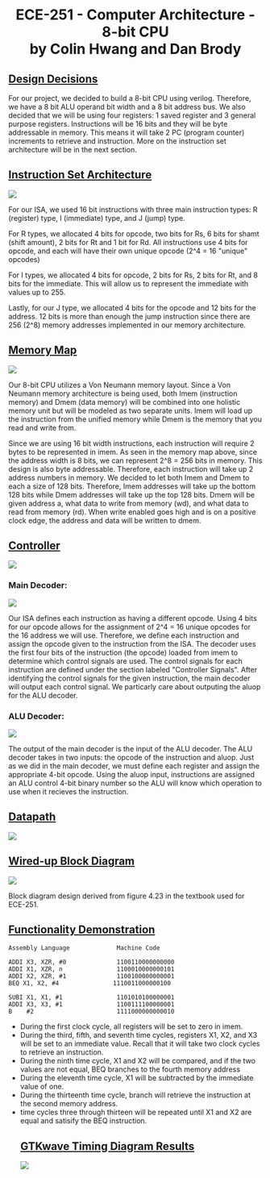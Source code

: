 <h1 align="center">ECE-251 - Computer Architecture - 8-bit CPU <br /> by Colin Hwang and Dan Brody <br />





## <u>Design Decisions</u>
<p>
  For our project, we decided to build a 8-bit CPU using verilog. Therefore, we have a 8 bit ALU operand bit width and a 8 bit address bus. We also decided that we will be using four registers: 1 saved register and 3 general purpose registers. Instructions will be 16 bits and they will be byte addressable in memory. This means it will take 2 PC (program counter) increments to retrieve and instruction. More on the instruction set architecture will be in the next section.
  </p>


## <u>Instruction Set Architecture</u>

![](https://github.com/dbrody112/Computer-Architecture-4-bit-CPU/blob/Colin/Images/isa2.png?raw=true)

<p>
  For our ISA, we used 16 bit instructions with three main instruction types: R (register) type, I (immediate) type, and J (jump) type.
</p>
<p>
  For R types, we allocated 4 bits for opcode, two bits for Rs, 6 bits for shamt (shift amount), 2 bits for Rt and 1 bit for Rd. All instructions use 4 bits for opcode, and each will have their own unique opcode (2^4 = 16 "unique" opcodes)
</p>
<p>
  For I types, we allocated 4 bits for opcode, 2 bits for Rs, 2 bits for Rt, and 8 bits for the immediate. This will allow us to represent the immediate with values up to 255.
</p>
<p>
   Lastly, for our J type, we allocated 4 bits for the opcode and 12 bits for the address. 12 bits is more than enough the jump instruction since there are 256 (2^8) memory addresses implemented in our memory architecture.
</p>

## <u>Memory Map</u>

![](https://github.com/dbrody112/Computer-Architecture-4-bit-CPU/blob/Colin/Images/memory.png?raw=true)

<p>
  Our 8-bit CPU utilizes a Von Neumann memory layout. Since a Von Neumann memory architecture is being used, both Imem (instruction memory) and Dmem (data memory) will be combined into one holistic memory unit but will be modeled as two separate units. Imem will load up the instruction from the unified memory while Dmem is the memory that you read and write from.
  </p>
  <p>
  Since we are using 16 bit width instructions, each instruction will require 2 bytes to be represented in imem. As seen in the memory map above, since the address width is 8 bits, we can represent 2^8 = 256 bits in memory. This design is also byte addressable. Therefore, each instruction will take up 2 address numbers in memory. We decided to let both Imem and Dmem to each a size of 128 bits. Therefore, Imem addresses will take up the bottom 128 bits while Dmem addresses will take up the top 128 bits. Dmem will be given address a, what data to write from memory (wd), and what data to read from memory (rd). When write enabled goes high and is on a positive clock edge, the address and data will be written to dmem. 

## <u>Controller</u>    
    
    
![](https://github.com/dbrody112/Computer-Architecture-4-bit-CPU/blob/main/Images/control_signals.png?raw=true)
    
    
### Main Decoder:
    
![](https://github.com/dbrody112/Computer-Architecture-4-bit-CPU/blob/Colin/Images/main_dec.png?raw=true)
    
<p>
  Our ISA defines each instruction as having a different opcode. Using 4 bits for our opcode allows for the assignment of 2^4 = 16 unique opcodes for the 16 address we will use. Therefore, we define each instruction and assign the opcode given to the instruction from the ISA. The decoder uses the first four bits of the instruction (the opcode) loaded from imem to determine which control signals are used. The control signals for each instruction are defined under the section labeled "Controller Signals". After identifying the control signals for the given instruction, the main decoder will output each control signal. We particarly care about outputing the aluop for the ALU decoder.
  
</p>

### ALU Decoder:

  ![](https://github.com/dbrody112/Computer-Architecture-4-bit-CPU/blob/main/Images/ALU_deco.png?raw=true)
<p>
  The output of the main decoder is the input of the ALU decoder. The ALU decoder takes in two inputs: the opcode of the instruction and aluop. Just as we did in the main decoder, we must define each register and assign the appropriate 4-bit opcode. Using the aluop input, instructions are assigned an ALU control 4-bit binary number so the ALU will know which operation to use when it recieves the instruction. 
</p>

## <u>Datapath</u>

![](https://github.com/dbrody112/Computer-Architecture-4-bit-CPU/blob/main/Images/datapath.png?raw=true)


  
## <u>Wired-up Block Diagram</u>

![](https://github.com/dbrody112/Computer-Architecture-4-bit-CPU/blob/main/Images/blockdiagram.png?raw=true)

  <p>
    Block diagram design derived from figure 4.23 in the textbook used for ECE-251.
  </p>


## <u>Functionality Demonstration</u>
  
```
Assembly Language             Machine Code
  
ADDI X3, XZR, #0              1100110000000000
ADDI X1, XZR, n               1100010000000101
ADDI X2, XZR, #1              1100100000000001
BEQ X1, X2, #4               1110011000000100

SUBI X1, X1, #1               1101010100000001
ADDI X3, X3, #1               1100111100000001
B    #2                       1111000000000010
```
<p>
  <ul>
    <li>During the first clock cycle, all registers will be set to zero in imem.
      <li> During the third, fifth, and seventh time cycles, registers X1, X2, and X3 will be set to an immediate value. Recall that it will take two clock cycles to retrieve an instruction.
    <li> During the ninth time cycle, X1 and X2 will be compared, and if the two values are not equal, BEQ branches to the fourth memory address
    <li> During the eleventh time cycle, X1 will be subtracted by the immediate value of one.
    <li> During the thirteenth time cycle, branch will retrieve the instruction at the second memory address.
    <li> time cycles three through thirteen will be repeated until X1 and X2 are equal and satisify the BEQ instruction.
  </p>
  
  
## <u>GTKwave Timing Diagram Results</u> 

![](https://github.com/dbrody112/Computer-Architecture-4-bit-CPU/blob/main/Images/gtkwave.png?raw=true)








### 
